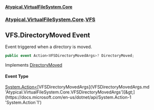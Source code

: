 #### [Atypical.VirtualFileSystem.Core](VirtualFileSystem.md 'VirtualFileSystem')
### [Atypical.VirtualFileSystem.Core](VirtualFileSystem.md#Atypical.VirtualFileSystem.Core 'Atypical.VirtualFileSystem.Core').[VFS](VFS.md 'Atypical.VirtualFileSystem.Core.VFS')

## VFS.DirectoryMoved Event

Event triggered when a directory is moved.

```csharp
public event Action<VFSDirectoryMovedArgs>? DirectoryMoved;
```

Implements [DirectoryMoved](IVFSMove.DirectoryMoved.md 'Atypical.VirtualFileSystem.Core.Contracts.IVFSMove.DirectoryMoved')

#### Event Type
[System.Action&lt;](https://docs.microsoft.com/en-us/dotnet/api/System.Action-1 'System.Action`1')[VFSDirectoryMovedArgs](VFSDirectoryMovedArgs.md 'Atypical.VirtualFileSystem.Core.VFSDirectoryMovedArgs')[&gt;](https://docs.microsoft.com/en-us/dotnet/api/System.Action-1 'System.Action`1')